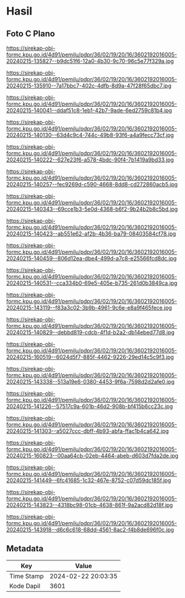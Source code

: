 # Hasil

## Foto C Plano

https://sirekap-obj-formc.kpu.go.id/4d91/pemilu/pdpr/36/02/19/20/16/3602192016005-20240215-135827--b9dc51f6-12a0-4b30-9c70-96c5e77f329a.jpg

https://sirekap-obj-formc.kpu.go.id/4d91/pemilu/pdpr/36/02/19/20/16/3602192016005-20240215-135910--7a17bbc7-402c-4dfb-8d9a-47f28f65dbc7.jpg

https://sirekap-obj-formc.kpu.go.id/4d91/pemilu/pdpr/36/02/19/20/16/3602192016005-20240215-140041--ddaf51c8-1eb1-42b7-9ade-6ed2759c81b4.jpg

https://sirekap-obj-formc.kpu.go.id/4d91/pemilu/pdpr/36/02/19/20/16/3602192016005-20240215-140130--63d4c9c4-744c-49b8-93f6-a4a9fecc73cf.jpg

https://sirekap-obj-formc.kpu.go.id/4d91/pemilu/pdpr/36/02/19/20/16/3602192016005-20240215-140222--627e23f6-a578-4bdc-90f4-7b1419a9bd33.jpg

https://sirekap-obj-formc.kpu.go.id/4d91/pemilu/pdpr/36/02/19/20/16/3602192016005-20240215-140257--fec9269d-c590-4668-8dd8-cd272860acb5.jpg

https://sirekap-obj-formc.kpu.go.id/4d91/pemilu/pdpr/36/02/19/20/16/3602192016005-20240215-140343--69cce1b3-5e0d-4368-b6f2-9b24b2b8c5bd.jpg

https://sirekap-obj-formc.kpu.go.id/4d91/pemilu/pdpr/36/02/19/20/16/3602192016005-20240215-140423--ab551e62-af2b-4b36-ba79-08403584cf78.jpg

https://sirekap-obj-formc.kpu.go.id/4d91/pemilu/pdpr/36/02/19/20/16/3602192016005-20240215-140459--806d12ea-dbe4-499d-a7c8-e25566fcd8dc.jpg

https://sirekap-obj-formc.kpu.go.id/4d91/pemilu/pdpr/36/02/19/20/16/3602192016005-20240215-140531--cca334b0-69e5-405e-b735-261d0b3849ca.jpg

https://sirekap-obj-formc.kpu.go.id/4d91/pemilu/pdpr/36/02/19/20/16/3602192016005-20240215-143119--f83a3c02-3b9b-4961-9c6e-e8a9f465fece.jpg

https://sirekap-obj-formc.kpu.go.id/4d91/pemilu/pdpr/36/02/19/20/16/3602192016005-20240215-140829--debbd819-cdcb-4f1d-b2a2-db14ebed77d8.jpg

https://sirekap-obj-formc.kpu.go.id/4d91/pemilu/pdpr/36/02/19/20/16/3602192016005-20240215-160519--6024d5f7-885f-4462-9226-29ed14c5c9f3.jpg

https://sirekap-obj-formc.kpu.go.id/4d91/pemilu/pdpr/36/02/19/20/16/3602192016005-20240215-143338--513a19e6-0380-4453-9f6a-7598d2d2afe0.jpg

https://sirekap-obj-formc.kpu.go.id/4d91/pemilu/pdpr/36/02/19/20/16/3602192016005-20240215-141226--57517c9a-601b-46d2-908b-bf415b6cc23c.jpg

https://sirekap-obj-formc.kpu.go.id/4d91/pemilu/pdpr/36/02/19/20/16/3602192016005-20240215-141303--a5027ccc-dbff-4b93-abfa-ffac1b4ca642.jpg

https://sirekap-obj-formc.kpu.go.id/4d91/pemilu/pdpr/36/02/19/20/16/3602192016005-20240215-160823--00aa64cb-02eb-4464-abeb-d603d7fda2de.jpg

https://sirekap-obj-formc.kpu.go.id/4d91/pemilu/pdpr/36/02/19/20/16/3602192016005-20240215-141449--6fc41685-1c32-467e-8752-c07d59dc185f.jpg

https://sirekap-obj-formc.kpu.go.id/4d91/pemilu/pdpr/36/02/19/20/16/3602192016005-20240215-143823--4318bc98-01cb-4638-861f-9a2acd82d18f.jpg

https://sirekap-obj-formc.kpu.go.id/4d91/pemilu/pdpr/36/02/19/20/16/3602192016005-20240215-143918--d6c6c618-68dd-4561-8ac2-f4b8de696f0c.jpg


## Metadata

| Key        | Value               |
| ---------- | ------------------- |
| Time Stamp | 2024-02-22 20:03:35 |
| Kode Dapil | 3601                |




